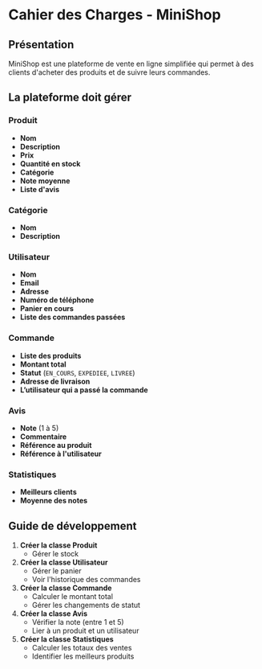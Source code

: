 # Cahier des Charges - MiniShop

## Présentation
MiniShop est une plateforme de vente en ligne simplifiée qui permet à des clients d'acheter des produits et de suivre leurs commandes.

## La plateforme doit gérer

### Produit
- **Nom**
- **Description**
- **Prix**
- **Quantité en stock**
- **Catégorie**
- **Note moyenne**
- **Liste d'avis**

### Catégorie
- **Nom**
- **Description**

### Utilisateur
- **Nom**
- **Email**
- **Adresse**
- **Numéro de téléphone**
- **Panier en cours**
- **Liste des commandes passées**

### Commande
- **Liste des produits**
- **Montant total**
- **Statut** (`EN_COURS`, `EXPEDIEE`, `LIVREE`)
- **Adresse de livraison**
- **L’utilisateur qui a passé la commande**

### Avis
- **Note** (1 à 5)
- **Commentaire**
- **Référence au produit**
- **Référence à l'utilisateur**

### Statistiques
- **Meilleurs clients**
- **Moyenne des notes**

## Guide de développement

1. **Créer la classe Produit**
   - Gérer le stock
2. **Créer la classe Utilisateur**
   - Gérer le panier
   - Voir l'historique des commandes
3. **Créer la classe Commande**
   - Calculer le montant total
   - Gérer les changements de statut
4. **Créer la classe Avis**
   - Vérifier la note (entre 1 et 5)
   - Lier à un produit et un utilisateur
5. **Créer la classe Statistiques**
   - Calculer les totaux des ventes
   - Identifier les meilleurs produits

